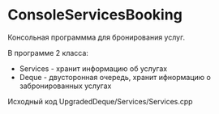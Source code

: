 # ConsoleServicesBooking
Консольная программма для бронирования услуг.

В программе 2 класса:
- Services - хранит информацию об услугах
- Deque  - двусторонная очередь, хранит ифнормацию о забронированных услугах

Исходный код UpgradedDeque/Services/Services.cpp
